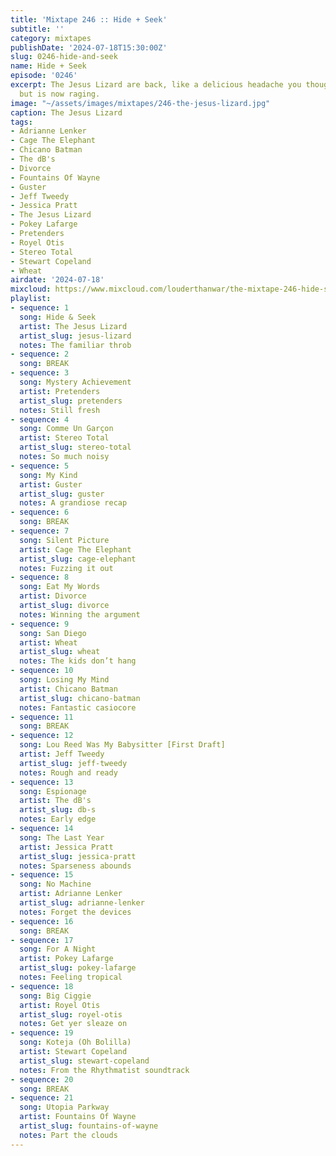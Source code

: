 ```yaml
---
title: 'Mixtape 246 :: Hide + Seek'
subtitle: ''
category: mixtapes
publishDate: '2024-07-18T15:30:00Z'
slug: 0246-hide-and-seek
name: Hide + Seek
episode: '0246'
excerpt: The Jesus Lizard are back, like a delicious headache you thought was gone
  but is now raging.
image: "~/assets/images/mixtapes/246-the-jesus-lizard.jpg"
caption: The Jesus Lizard
tags:
- Adrianne Lenker
- Cage The Elephant
- Chicano Batman
- The dB's
- Divorce
- Fountains Of Wayne
- Guster
- Jeff Tweedy
- Jessica Pratt
- The Jesus Lizard
- Pokey Lafarge
- Pretenders
- Royel Otis
- Stereo Total
- Stewart Copeland
- Wheat
airdate: '2024-07-18'
mixcloud: https://www.mixcloud.com/louderthanwar/the-mixtape-246-hide-seek-2024-07-18/
playlist:
- sequence: 1
  song: Hide & Seek
  artist: The Jesus Lizard
  artist_slug: jesus-lizard
  notes: The familiar throb
- sequence: 2
  song: BREAK
- sequence: 3
  song: Mystery Achievement
  artist: Pretenders
  artist_slug: pretenders
  notes: Still fresh
- sequence: 4
  song: Comme Un Garçon
  artist: Stereo Total
  artist_slug: stereo-total
  notes: So much noisy
- sequence: 5
  song: My Kind
  artist: Guster
  artist_slug: guster
  notes: A grandiose recap
- sequence: 6
  song: BREAK
- sequence: 7
  song: Silent Picture
  artist: Cage The Elephant
  artist_slug: cage-elephant
  notes: Fuzzing it out
- sequence: 8
  song: Eat My Words
  artist: Divorce
  artist_slug: divorce
  notes: Winning the argument
- sequence: 9
  song: San Diego
  artist: Wheat
  artist_slug: wheat
  notes: The kids don’t hang
- sequence: 10
  song: Losing My Mind
  artist: Chicano Batman
  artist_slug: chicano-batman
  notes: Fantastic casiocore
- sequence: 11
  song: BREAK
- sequence: 12
  song: Lou Reed Was My Babysitter [First Draft]
  artist: Jeff Tweedy
  artist_slug: jeff-tweedy
  notes: Rough and ready
- sequence: 13
  song: Espionage
  artist: The dB's
  artist_slug: db-s
  notes: Early edge
- sequence: 14
  song: The Last Year
  artist: Jessica Pratt
  artist_slug: jessica-pratt
  notes: Sparseness abounds
- sequence: 15
  song: No Machine
  artist: Adrianne Lenker
  artist_slug: adrianne-lenker
  notes: Forget the devices
- sequence: 16
  song: BREAK
- sequence: 17
  song: For A Night
  artist: Pokey Lafarge
  artist_slug: pokey-lafarge
  notes: Feeling tropical
- sequence: 18
  song: Big Ciggie
  artist: Royel Otis
  artist_slug: royel-otis
  notes: Get yer sleaze on
- sequence: 19
  song: Koteja (Oh Bolilla)
  artist: Stewart Copeland
  artist_slug: stewart-copeland
  notes: From the Rhythmatist soundtrack
- sequence: 20
  song: BREAK
- sequence: 21
  song: Utopia Parkway
  artist: Fountains Of Wayne
  artist_slug: fountains-of-wayne
  notes: Part the clouds
---
```


